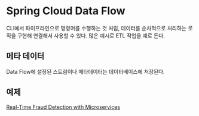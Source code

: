 # Spring Cloud Data Flow

CLI에서 파이프라인으로 명령어를 수행하는 것 처럼, 데이터를 순차적으로 처리하는 로직을 구현해 연결해서 사용할 수 있다. 많은 예시로 ETL 작업을 예로 든다.

## 메타 데이터

Data Flow에 설정된 스트림이나 메타데이터는 데이터베이스에 저장된다.

## 예제

[Real-Time Fraud Detection with Microservices](https://github.com/melofred/FraudDetection-Microservices)



